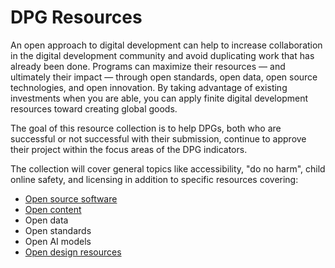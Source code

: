 # DPG Resources 
An open approach to digital development can help to increase collaboration in the digital development community and avoid duplicating work that has already been done. Programs can maximize their resources — and ultimately their impact — through open standards, open data, open source technologies, and open innovation. By taking advantage of existing investments when you are able, you can apply finite digital development resources toward creating global goods.

The goal of this resource collection is to help DPGs, both who are successful or not successful with their submission, continue to approve their project within the focus areas of the DPG indicators. 

The collection will cover general topics like accessibility, "do no harm", child online safety, and licensing in addition to specific resources covering: 
* [Open source software](https://github.com/DPGAlliance/DPG-Resources/blob/main/opensource.md) 
* [Open content](https://github.com/DPGAlliance/DPG-Resources/blob/main/content.md)
* Open data  
* Open standards 
* Open AI models 
* [Open design resources](https://github.com/DPGAlliance/DPG-Resources/blob/main/opendesign.md)
